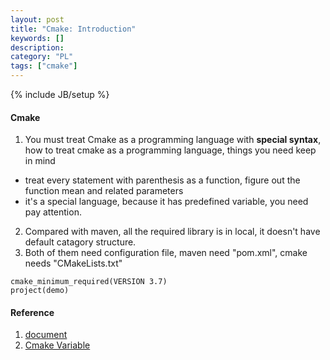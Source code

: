 ```yaml
--- 
layout: post 
title: "Cmake: Introduction" 
keywords: [] 
description: 
category: "PL"
tags: ["cmake"] 
--- 
```

{% include JB/setup %}
 

#### Cmake
1. You must treat Cmake as a programming language with **special syntax**, how
   to treat cmake as a programming language, things you need keep in mind
- treat every statement with parenthesis as a function, figure out the function
  mean and related parameters
- it's a special language, because it has predefined variable, you need pay
  attention.
2. Compared with maven, all the required library is in local, it doesn't have
   default catagory structure.
3. Both of them need configuration file, maven need "pom.xml", cmake needs
   "CMakeLists.txt"


```
cmake_minimum_required(VERSION 3.7)
project(demo)
```




#### Reference
1. [document](https://cmake.org/cmake/help/latest/guide/tutorial/index.html)
2. [Cmake Variable](https://gitlab.kitware.com/cmake/community/-/wikis/doc/cmake/Useful-Variables)
